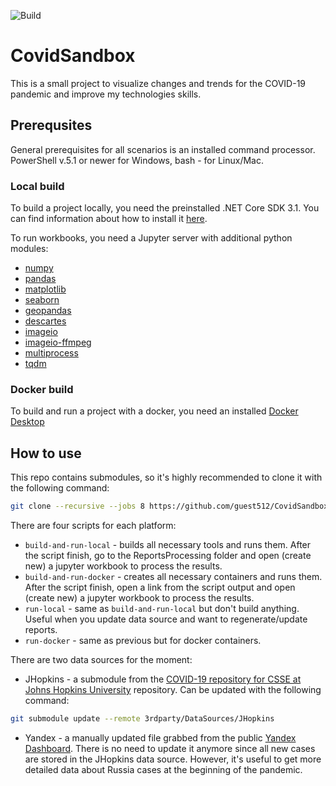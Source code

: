 ![Build](https://github.com/guest512/CovidSandbox/workflows/Build/badge.svg)

# CovidSandbox

This is a small project to visualize changes and trends for the COVID-19 pandemic and improve my technologies skills.

## Prerequsites

General prerequisites for all scenarios is an installed command processor. PowerShell v.5.1 or newer for Windows, bash - for Linux/Mac.

### Local build

To build a project locally, you need the preinstalled .NET Core SDK 3.1. You can find information about how to install it [here](https://docs.microsoft.com/dotnet/core/install/).

To run workbooks, you need a Jupyter server with additional python modules:
- [numpy](https://pypi.org/project/numpy/1.19.2)
- [pandas](https://pypi.org/project/pandas/1.1.4)
- [matplotlib](https://pypi.org/project/matplotlib/3.3.2)
- [seaborn](https://pypi.org/project/seaborn/0.11.0)
- [geopandas](https://pypi.org/project/geopandas/0.8.1)
- [descartes](https://pypi.org/project/descartes/1.1.0)
- [imageio](https://pypi.org/project/imageio/2.9.0)
- [imageio-ffmpeg](https://pypi.org/project/imageio-ffmpeg/0.4.2)
- [multiprocess](https://pypi.org/project/multiprocess/0.70.11.1)
- [tqdm ](https://pypi.org/project/tqdm/4.51.0)

### Docker build

To build and run a project with a docker, you need an installed [Docker Desktop](https://docs.docker.com/engine/install/)

## How to use

This repo contains submodules, so it's highly recommended to clone it with the following command:
```bash
git clone --recursive --jobs 8 https://github.com/guest512/CovidSandbox.git 
```

There are four scripts for each platform:
- `build-and-run-local` - builds all necessary tools and runs them. After the script finish, go to the ReportsProcessing folder and open (create new) a jupyter workbook to process the results.
- `build-and-run-docker` - creates all necessary containers and runs them. After the script finish, open a link from the script output and open (create new) a jupyter workbook to process the results.
- `run-local` - same as `build-and-run-local` but don't build anything. Useful when you update data source and want to regenerate/update reports.
- `run-docker` - same as previous but for docker containers.


There are two data sources for the moment:
- JHopkins - a submodule from the [COVID-19 repository for CSSE at Johns Hopkins University](https://github.com/CSSEGISandData/COVID-19) repository. Can be updated with the following command:
```bash
git submodule update --remote 3rdparty/DataSources/JHopkins
```
- Yandex - a manually updated file grabbed from the public [Yandex Dashboard](https://datalens.yandex/7o7is1q6ikh23?tab=X1). There is no need to update it anymore since all new cases are stored in the JHopkins data source. However, it's useful to get more detailed data about Russia cases at the beginning of the pandemic.
